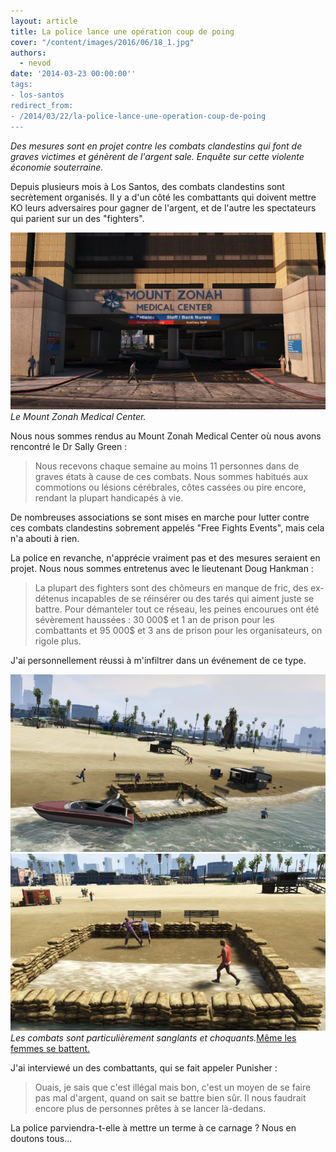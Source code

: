 ```yaml
---
layout: article
title: La police lance une opération coup de poing
cover: "/content/images/2016/06/18_1.jpg"
authors:
  - nevod
date: '2014-03-23 00:00:00''
tags:
- los-santos
redirect_from:
- /2014/03/22/la-police-lance-une-operation-coup-de-poing
---
```


_Des mesures sont en projet contre les combats clandestins qui font de graves victimes et génèrent de l'argent sale. Enquête sur cette violente économie souterraine._

Depuis plusieurs mois à Los Santos, des combats clandestins sont secrètement organisés. Il y a d'un côté les combattants qui doivent mettre KO leurs adversaires pour gagner de l'argent, et de l'autre les spectateurs qui parient sur un des "fighters".

![Le Mount Zonah Medical Center.](/content/images/2016/06/17_4.jpg)
_Le Mount Zonah Medical Center._

Nous nous sommes rendus au Mount Zonah Medical Center où nous avons rencontré le Dr Sally Green :

> Nous recevons chaque semaine au moins 11 personnes dans de graves états à cause de ces combats. Nous sommes habitués aux commotions ou lésions cérébrales, côtes cassées ou pire encore, rendant la plupart handicapés à vie.

De nombreuses associations se sont mises en marche pour lutter contre ces combats clandestins sobrement appelés "Free Fights Events", mais cela n'a abouti à rien.

La police en revanche, n'apprécie vraiment pas et des mesures seraient en projet. Nous nous sommes entretenus avec le lieutenant Doug Hankman :

> La plupart des fighters sont des chômeurs en manque de fric, des ex-détenus incapables de se réinsérer ou des tarés qui aiment juste se battre. Pour démanteler tout ce réseau, les peines encourues ont été sévèrement haussées : 30 000$ et 1 an de prison pour les combattants et 95 000$ et 3 ans de prison pour les organisateurs, on rigole plus.

J'ai personnellement réussi à m'infiltrer dans un événement de ce type.

![](/content/images/2016/06/18_2_0.jpg)
![Les combats sont particulièrement sanglants et choquants.](/content/images/2016/06/18_4.jpg)
_Les combats sont particulièrement sanglants et choquants._[Même les femmes se battent.](/content/images/2016/06/18.jpg)

J'ai interviewé un des combattants, qui se fait appeler Punisher :

> Ouais, je sais que c'est illégal mais bon, c'est un moyen de se faire pas mal d'argent, quand on sait se battre bien sûr. Il nous faudrait encore plus de personnes prêtes à se lancer là-dedans.

La police parviendra-t-elle à mettre un terme à ce carnage ? Nous en doutons tous...